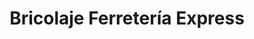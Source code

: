 ---
title: "Bricolaje Ferretería Express"
url: /santo-domingo/bricolaje-ferreteria-express/
shop: Baumarkt
---